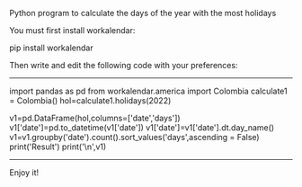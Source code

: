 Python program to calculate the days of the year with the most holidays

You must first install workalendar:

pip install workalendar

Then write and edit the following code with your preferences:

--------

import pandas as pd
from workalendar.america import Colombia
calculate1 = Colombia()
hol=calculate1.holidays(2022)

v1=pd.DataFrame(hol,columns=['date','days'])
v1['date']=pd.to_datetime(v1['date'])
v1['date']=v1['date'].dt.day_name()
v1=v1.groupby('date').count().sort_values('days',ascending = False)
print('Result')
print('\n',v1)

--------

Enjoy it!
